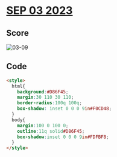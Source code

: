 # [SEP 03 2023](https://cssbattle.dev/play/hdSQpbCiq57pJgkhBa7c)


## Score
![03-09](https://github.com/FrancoEspinozaV/CSSBattle/assets/142062208/7609ef6c-9918-4026-92d1-8e8fa2cebf59)

## Code
```html
<style>
  html{
    background:#D86F45;
    margin:30 110 30 110;
    border-radius:100q 100q;
    box-shadow: inset 0 0 0 9in#F0CD48;
  }
  body{
    margin:100 0 100 0;
    outline:11q solid#D86F45;
    box-shadow:inset 0 0 0 9in#FDFBF8;
  }
</style>
```
